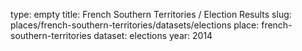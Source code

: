 type: empty
title: French Southern Territories / Election Results
slug: places/french-southern-territories/datasets/elections
place: french-southern-territories
dataset: elections
year: 2014
